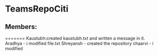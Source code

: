# TeamsRepoCiti

## Members:


=======
Kaustubh:created kaustubh.txt and written a message in it.
Aradhya - i modified file.txt
Shreyansh - created the repository
chaarvi - i modified
